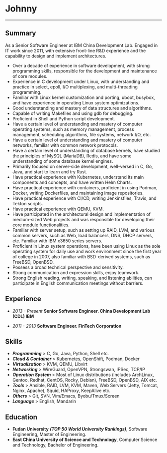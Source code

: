 # Johnny

-------------

## Summary

As a Senior Software Engineer at IBM China Development Lab. Engaged in IT work since 2011, with extensive front-line R&D experience and the capability to design and implement architectures.

- Over a decade of experience in software development, with strong programming skills, responsible for the development and maintenance of core modules.
- Experience in C development under Linux, with understanding and practice in select, epoll, I/O multiplexing, and multi-threading programming.
- Familiar with Linux kernel customization and porting, uboot, busybox, and have experience in operating Linux system optimizations.
- Good understanding and mastery of data structures and algorithms.
- Capable of writing Makefiles and using gdb for debugging.
- Proficient in Shell and Python script development.
- Have a certain level of understanding and mastery of computer operating systems, such as memory management, process management, scheduling algorithms, file systems, network I/O, etc.
- Have a certain level of understanding and mastery of computer networks, familiar with common network protocols.
- Have a certain level of understanding of database kernels, have studied the principles of MySQL (MariaDB), Redis, and have some understanding of some database kernel engines.
- Primarily focused on server-side development, well-versed in C, Go, Java, and start to learn and try Rust.
- Have practical experience with Kubernetes, understand its main components and concepts, and have written Helm Charts.
- Have practical experience with containers, proficient in using Podman, Docker, writing Dockerfiles, and maintaining image repositories.
- Have practical experience with CI/CD, writing Jenkinsfiles, Travis, and Tekton scripts.
- Have practical experience with QEMU, KVM.
- Have participated in the architectural design and implementation of medium-sized Web projects and was responsible for developing their core module functionalities.
- Familiar with server setup, such as setting up RAID, LVM, and various common servers, such as Web, load balancers, DNS, DHCP servers, etc. Familiar with IBM x3650 series servers.
- Proficient in Linux system operations, have been using Linux as the sole operating system for daily use and work environment since the first year of college in 2007, also familiar with BSD-derived systems, such as FreeBSD, OpenBSD.
- Possess a broad technical perspective and sensitivity.
- Strong communication and expression skills, enjoy teamwork.
- Strong English reading, writing, speaking, and listening abilities, can participate in English communication meetings without barriers.

## Experience

- _2013 - Present_  **Senior Software Engineer. China Development Lab (CDL) IBM**

- _2011 - 2013_  **Software Engineer. FinTech Corporation**

## Skills

- _**Programming**_ > C, Go, Java, Python, Shell etc.
- _**Cloud & Container**_ > Kubernetes, OpenShift, Podman, Docker
- _**Virtualization**_ > KVM, QEMU, Libvirt
- _**Networking**_ > WireGuard, OpenVPN, Strongswan, IPSec, TCP/IP
- _**Operation System**_ > Most of Linux distributions (includes ArchLinux, Gentoo, Redhat, CentOS, Rocky, Debian), FreeBSD, OpenBSD, AIX etc.
- _**Tools**_ > Ansible, RAID, LVM, KVM, Maven, Web Servers (Jetty, Tomcat, Nginx, Apache), Squid, HAProxy, KeepAlive etc.
- _**Others**_ > Git, SVN, Vim/Emacs, Byobu/Tmux/Screen
- _**Language**_ > English, Mandarin

## Education

- **Fudan University** _**(TOP 50 World University Rankings)**_, Software Engineering, Master of Engineering.
- **East China University of Science and Technology**, Computer Science and Technology, Bachelor of Engineering.
